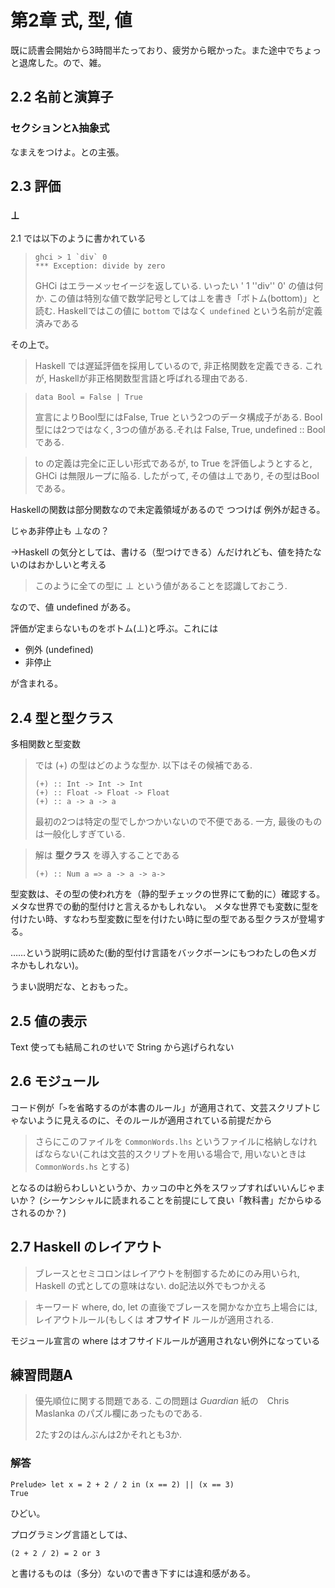 # 第2章 式, 型, 値

既に読書会開始から3時間半たっており、疲労から眠かった。また途中でちょっと退席した。ので、雑。

## 2.2 名前と演算子

### セクションとλ抽象式

なまえをつけよ。との主張。

## 2.3 評価

### ⊥

2.1 では以下のように書かれている

> ```
> ghci > 1 `div` 0
> *** Exception: divide by zero
> ```
>  
> GHCi はエラーメッセイージを返している. いったい ' 1 ''div'' 0' の値は何か. この値は特別な値で数学記号としては⊥を書き「ボトム(bottom)」と読む. Haskellではこの値に `bottom` ではなく `undefined` という名前が定義済みである

その上で。

> Haskell では遅延評価を採用しているので, 非正格関数を定義できる. これが, Haskellが非正格関数型言語と呼ばれる理由である.

> ```
> data Bool = False | True
> ```
> 
> 宣言によりBool型にはFalse, True という2つのデータ構成子がある. Bool型には2つではなく, 3つの値がある.それは False, True, undefined :: Bool である. 

> 
> to の定義は完全に正しい形式であるが, to True を評価しようとすると, GHCi は無限ループに陥る. したがって, その値は⊥であり, その型はBoolである。

Haskellの関数は部分関数なので未定義領域があるので
つつけば 例外が起きる。

じゃあ非停止も ⊥なの？

→Haskell の気分としては、書ける（型つけできる）んだけれども、値を持たないのはおかしいと考える

> このように全ての型に ⊥ という値があることを認識しておこう.

なので、値 undefined がある。

評価が定まらないものをボトム(⊥)と呼ぶ。これには

* 例外 (undefined) 
* 非停止

が含まれる。

## 2.4 型と型クラス

多相関数と型変数

> では (+) の型はどのような型か. 以下はその候補である.
>
> ```
> (+) :: Int -> Int -> Int
> (+) :: Float -> Float -> Float
> (+) :: a -> a -> a
> ```
> 
> 最初の2つは特定の型でしかつかいないので不便である. 一方, 最後のものは一般化しすぎている.

> 解は **型クラス** を導入することである
>
> ```
> (+) :: Num a => a -> a -> a->
> ```

型変数は、その型の使われ方を（静的型チェックの世界にて動的に）確認する。メタな世界での動的型付けと言えるかもしれない。
メタな世界でも変数に型を付けたい時、すなわち型変数に型を付けたい時に型の型である型クラスが登場する。

……という説明に読めた(動的型付け言語をバックボーンにもつわたしの色メガネかもしれない)。

うまい説明だな、とおもった。

## 2.5 値の表示

Text 使っても結局これのせいで String から逃げられない

## 2.6 モジュール

コード例が「`>`を省略するのが本書のルール」が適用されて、文芸スクリプトじゃないように見えるのに、そのルールが適用されている前提だから

> さらにこのファイルを `CommonWords.lhs` というファイルに格納しなければならない(これは文芸的スクリプトを用いる場合で, 用いないときは `CommonWords.hs` とする)

となるのは紛らわしいというか、カッコの中と外をスワップすればいいんじゃまいか？
(シーケンシャルに読まれることを前提にして良い「教科書」だからゆるされるのか？)


## 2.7 Haskell のレイアウト

> ブレースとセミコロンはレイアウトを制御するためにのみ用いられ, Haskell の式としての意味はない. do記法以外でもつかえる

> キーワード where, do, let の直後でブレースを開かなか立ち上場合には, レイアウトルール(もしくは **オフサイド** ルールが適用される.

モジュール宣言の where はオフサイドルールが適用されない例外になっている

## 練習問題A

> 優先順位に関する問題である. この問題は _Guardian_ 紙の　Chris Maslanka のパズル欄にあったものである.
>
> 2たす2のはんぶんは2かそれとも3か.

### 解答

```
Prelude> let x = 2 + 2 / 2 in (x == 2) || (x == 3) 
True
```

ひどい。

プログラミング言語としては、

```
(2 + 2 / 2) = 2 or 3
```

と書けるものは（多分）ないので書き下すには違和感がある。


